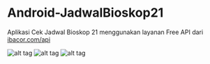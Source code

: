 # Android-JadwalBioskop21

Aplikasi Cek Jadwal Bioskop 21 menggunakan layanan Free API dari [ibacor.com/api](http://ibacor.com/api)

![alt tag](https://3.bp.blogspot.com/-lUX3tisKq8E/V5H6a3bt2EI/AAAAAAAAB8o/SdToV8QZ4E4guPys9Nkbqhj_MSc2L2o_gCLcB/s400/device-2016-07-22-145920.png "Jadwal Bioskop 21")
![alt tag](https://3.bp.blogspot.com/-kOyCyrZSUTI/V5H6c5cPVoI/AAAAAAAAB8s/Oq0n1SttyVMd6QqtWiD-rSUhb2521WNqACEw/s400/device-2016-07-22-150116.png "Jadwal Bioskop 21")
![alt tag](https://3.bp.blogspot.com/-gBsaM-iDSdA/V5H6dBcXMgI/AAAAAAAAB8w/UUTJizJGgLA4bc7P_UPx3e82FBlUwSIgwCEw/s400/device-2016-07-22-150207.png "Jadwal Bioskop 21")
